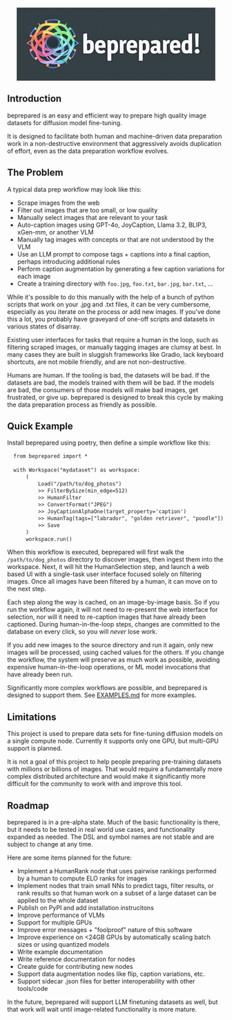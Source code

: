 <p align="center">
  <img align="center" src="beprepared.jpg" width="460px" />
</p>
<p align="left">

## Introduction

beprepared is an easy and efficient way to prepare high quality image datasets for diffusion model fine-tuning.

It is designed to facilitate both human and machine-driven data preparation work in a non-destructive environment
that aggressively avoids duplication of effort, even as the data preparation workflow evolves. 

## The Problem

A typical data prep workflow may look like this:

- Scrape images from the web
- Filter out images that are too small, or low quality
- Manually select images that are relevant to your task
- Auto-caption images using GPT-4o, JoyCaption, Llama 3.2, BLIP3, xGen-mm, or another VLM
- Manually tag images with concepts or that are not understood by the VLM
- Use an LLM prompt to compose tags + captions into a final caption, perhaps introducing additional rules
- Perform caption augmentation by generating a few caption variations for each image
- Create a training directory with `foo.jpg`, `foo.txt`, `bar.jpg`, `bar.txt`, ...

While it's possible to do this manually with the help of a bunch of python scripts that work on your .jpg 
and .txt files, it can be very cumbersome, especially as you iterate on the process or add new images. If 
you've done this a lot, you probably have graveyard of one-off scripts and datasets in various states of 
disarray.

Existing user interfaces for tasks that require a human in the loop, such as filtering scraped images, or 
manually tagging images are clumsy at best. In many cases they are built in sluggish frameworks like Gradio,
lack keyboard shortcuts, are not mobile friendly, and are not non-destructive. 

Humans are human. If the tooling is bad, the datasets will be bad. If the datasets are bad, the models trained with 
them will be bad. If the models are bad, the consumers of those models will make bad images, get frustrated, or 
give up. beprepared is designed to break this cycle by making the data preparation process as friendly as possible.

## Quick Example

Install beprepared using poetry, then define a simple workflow like this: 

      from beprepared import *

      with Workspace("mydataset") as workspace:
          (
              Load("/path/to/dog_photos")
              >> FilterBySize(min_edge=512)
              >> HumanFilter
              >> ConvertFormat("JPEG")
              >> JoyCaptionAlphaOne(target_property='caption')
              >> HumanTag(tags=["labrador", "golden retriever", "poodle"])
              >> Save
          )
          workspace.run()

When this workflow is executed, beprepared will first walk the `/path/to/dog_photos` directory to discover images, 
then ingest them into the workspace. Next, it will hit the HumanSelection step, and launch a web based UI 
with a single-task user interface focused solely on filtering images. Once all images have been filtered by a human, 
it can move on to the next step.

Each step along the way is cached, on an image-by-image basis. So if you run the workflow again, it will not need to
re-present the web interface for selection, nor will it need to re-caption images that have already been captioned. 
During human-in-the-loop steps, changes are committed to the database on every click, so you will _never_ lose work.

If you add new images to the source directory and run it again, only new images will be processed, using cached values
for the others. If you change the workflow, the system will preserve as much work as possible, avoiding expensive 
human-in-the-loop operations, or ML model invocations that have already been run.

Significantly more complex workflows are possible, and beprepared is designed to support them. See 
[EXAMPLES.md](EXAMPLES.md) for more examples.

## Limitations

This project is used to prepare data sets for fine-tuning diffusion models on a single compute node. Currently it
supports only one GPU, but multi-GPU support is planned.

It is not a goal of this project to help people preparing pre-training datasets with millions or billions of images. 
That would require a fundamentally more complex distributed architecture and would make it significantly more difficult
for the community to work with and improve this tool.

## Roadmap

beprepared is in a pre-alpha state. Much of the basic functionality is there, but it needs to be tested in real world
use cases, and functionality expanded as needed. The DSL and symbol names are not stable and are subject to change
at any time. 

Here are some items planned for the future:

- Implement a HumanRank node that uses pairwise rankings performed by a human to compute ELO ranks for images
- Implement nodes that train small NNs to predict tags, filter results, or rank results so that human work on a subset of a large dataset can be applied to the whole dataset
- Publish on PyPI and add installation instrucitons
- Improve performance of VLMs
- Support for multiple GPUs
- Improve error messages + "foolproof" nature of this software
- Improve experience on <24GB GPUs by automatically scaling batch sizes or using quantized models
- Write example documentation
- Write reference documentation for nodes
- Create guide for contributing new nodes
- Support data augmentation nodes like flip, caption variations, etc.
- Support sidecar .json files for better interoperability with other tools/code

In the future, beprepared will support LLM finetuning datasets as well, but that work will wait until image-related 
functionality is more mature.


